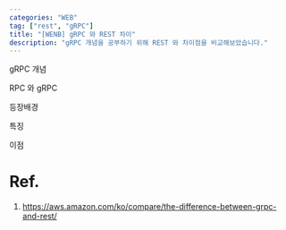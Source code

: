 ```yaml
---
categories: "WEB"
tag: ["rest", "gRPC"]
title: "[WENB] gRPC 와 REST 차이"
description: "gRPC 개념을 공부하기 위해 REST 와 차이점을 비교해보았습니다."
---
```


gRPC 개념

RPC 와  gRPC

등장배경

특징

이점



# Ref.

1. https://aws.amazon.com/ko/compare/the-difference-between-grpc-and-rest/
